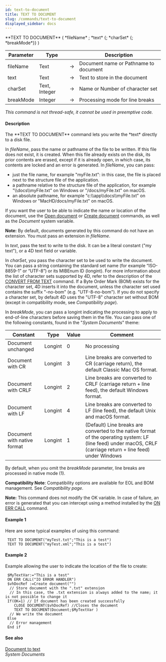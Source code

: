 ```yaml
---
id: text-to-document
title: TEXT TO DOCUMENT
slug: /commands/text-to-document
displayed_sidebar: docs
---
```


<!--REF #_command_.TEXT TO DOCUMENT.Syntax-->**TEXT TO DOCUMENT** ( *fileName* ; *text* {; *charSet* {; *breakMode*}} )<!-- END REF-->
<!--REF #_command_.TEXT TO DOCUMENT.Params-->
| Parameter | Type |  | Description |
| --- | --- | --- | --- |
| fileName | Text | &#8594;  | Document name or Pathname to document |
| text | Text | &#8594;  | Text to store in the document |
| charSet | Text, Integer | &#8594;  | Name or Number of character set |
| breakMode | Integer | &#8594;  | Processing mode for line breaks |

<!-- END REF-->

*This command is not thread-safe, it cannot be used in preemptive code.*


#### Description 

<!--REF #_command_.TEXT TO DOCUMENT.Summary-->The **TEXT TO DOCUMENT** command lets you write the *text* directly to a disk file.<!-- END REF-->

In *fileName*, pass the name or pathname of the file to be written. If this file does not exist, it is created. When this file already exists on the disk, its prior contents are erased, except if it is already open, in which case, its contents are locked and an error is generated. In *fileName*, you can pass:

* just the file name, for example "myFile.txt": in this case, the file is placed next to the structure file of the application.
* a pathname relative to the structure file of the application, for example "\\\\docs\\\\myFile.txt" on Windows or "/docs/myFile.txt" on macOS.
* an absolute pathname, for example "c:\\\\app\\\\docs\\\\myFile.txt" on Windows or "MacHD/docs/myFile.txt" on macOS.

If you want the user to be able to indicate the name or location of the document, use the [Open document](open-document.md) or [Create document](create-document.md) commands, as well as the *Document* system variable.

**Note:** By default, documents generated by this command do not have an extension. You must pass an extension in *fileName*.

In *text*, pass the text to write to the disk. It can be a literal constant ("my text"), or a 4D text field or variable. 

In *charSet*, you pass the character set to be used to write the document. You can pass a string containing the standard set name (for example “ISO-8859-1” or “UTF-8”) or its MIBEnum ID (longint). For more information about the list of character sets supported by 4D, refer to the description of the [CONVERT FROM TEXT](convert-from-text.md) command. If a Byte Order Mark (BOM) exists for the character set, 4D inserts it into the document, unless the character set used contains the suffix "-no-bom" (e.g. "UTF-8-no-bom"). If you do not specify a character set, by default 4D uses the "UTF-8" character set without BOM (except in compatibility mode, see *Compatibility page*). 

In *breakMode*, you can pass a longint indicating the processing to apply to end-of-line characters before saving them in the file. You can pass one of the following constants, found in the "*System Documents*" theme:

| Constant                    | Type    | Value | Comment                                                                                                                                                        |
| --------------------------- | ------- | ----- | -------------------------------------------------------------------------------------------------------------------------------------------------------------- |
| Document unchanged          | Longint | 0     | No processing                                                                                                                                                  |
| Document with CR            | Longint | 3     | Line breaks are converted to CR (carriage return), the default Classic Mac OS format.                                                                          |
| Document with CRLF          | Longint | 2     | Line breaks are converted to CRLF (carriage return + line feed), the default Windows format.                                                                   |
| Document with LF            | Longint | 4     | Line breaks are converted to LF (line feed), the default Unix and macOS format.                                                                                |
| Document with native format | Longint | 1     | (Default) Line breaks are converted to the native format of the operating system: LF (line feed) under macOS, CRLF (carriage return + line feed) under Windows |

By default, when you omit the *breakMode* parameter, line breaks are processed in native mode (1).

**Compatibility Note**: Compatibility options are available for EOL and BOM management. See *Compatibility page*.

**Note:** This command does not modify the OK variable. In case of failure, an error is generated that you can intercept using a method installed by the [ON ERR CALL](on-err-call.md) command.

#### Example 1 

Here are some typical examples of using this command:

```4d
 TEXT TO DOCUMENT("myTest.txt";"This is a test")
 TEXT TO DOCUMENT("myTest.xml";"This is a test")
```

#### Example 2 

Example allowing the user to indicate the location of the file to create:

```4d
 $MyTextVar:="This is a test"
 ON ERR CALL("IO ERROR HANDLER")
 $vhDocRef :=Create document("")
  // Store document with the ".txt" extension
  // In this case, the .txt extension is always added to the name; it is not possible to change it
 If(OK=1) // If document has been created successfully
    CLOSE DOCUMENT($vhDocRef) //Closes the document
    TEXT TO DOCUMENT(Document;$MyTextVar )
  // We write the document
 Else
  // Error management
 End if
```

#### See also 

[Document to text](document-to-text.md)  
*System Documents*  
